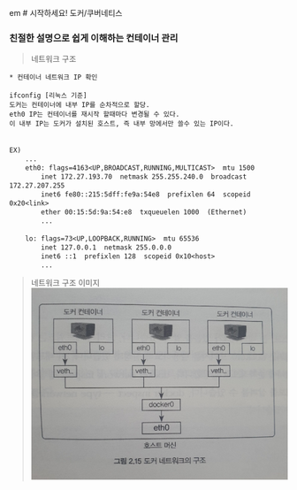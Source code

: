em # 시작하세요! 도커/쿠버네티스

### 친절한 설명으로 쉽게 이해하는 컨테이너 관리

> 네트워크 구조
``` docker
* 컨테이너 네트워크 IP 확인

ifconfig [리눅스 기준]
도커는 컨테이너에 내부 IP를 순차적으로 할당.
eth0 IP는 컨테이너를 재시작 할때마다 변경될 수 있다.
이 내부 IP는 도커가 설치된 호스트, 즉 내부 망에서만 쓸수 있는 IP이다.


EX) 
	...	
    eth0: flags=4163<UP,BROADCAST,RUNNING,MULTICAST>  mtu 1500
        inet 172.27.193.70  netmask 255.255.240.0  broadcast 172.27.207.255
        inet6 fe80::215:5dff:fe9a:54e8  prefixlen 64  scopeid 0x20<link>
        ether 00:15:5d:9a:54:e8  txqueuelen 1000  (Ethernet)
        ...

	lo: flags=73<UP,LOOPBACK,RUNNING>  mtu 65536
        inet 127.0.0.1  netmask 255.0.0.0
        inet6 ::1  prefixlen 128  scopeid 0x10<host>
		...	
```
> 네트워크 구조 이미지
![alt text](./networkstructure.jpg)